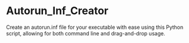 # Autorun_Inf_Creator
Create an autorun.inf file for your executable with ease using this Python script, allowing for both command line and drag-and-drop usage.
